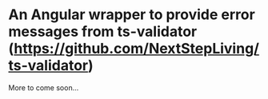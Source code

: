 # An Angular wrapper to provide error messages from ts-validator (https://github.com/NextStepLiving/ts-validator)

More to come soon...
